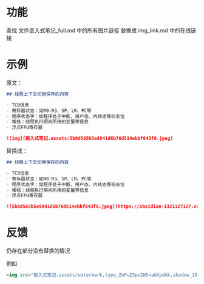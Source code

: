 # 功能
查找 文件嵌入式笔记_full.md 中的所有图片链接
替换成 img_link.md 中的在线链接

# 示例

原文：

```md
## 线程上下文切换保存的内容

- TCB信息
- 寄存器状态：如R0-R3、SP、LR、PC等
- 程序状态字：如程序处于中断、用户态、内核态等标志位
- 堆栈：线程执行期间所用的变量等信息
- 浮点FPU寄存器

![img](嵌入式笔记.assets/5b0d565b5e8841d6b76d514ebbf643f6.jpeg)
```

替换成：

```md
## 线程上下文切换保存的内容

- TCB信息
- 寄存器状态：如R0-R3、SP、LR、PC等
- 程序状态字：如程序处于中断、用户态、内核态等标志位
- 堆栈：线程执行期间所用的变量等信息
- 浮点FPU寄存器

![5b0d565b5e8841d6b76d514ebbf643f6.jpeg](https://obsidian-1321127127.cos.ap-beijing.myqcloud.com/5b0d565b5e8841d6b76d514ebbf643f6.jpeg)
```

# 反馈

仍存在部分没有替换的情况

例如 

```md
<img src="嵌入式笔记.assets/watermark,type_ZmFuZ3poZW5naGVpdGk,shadow_10,text_aHR0cHM6Ly9ibG9nLmNzZG4ubmV0L3dlaXhpbl80MzkxNDYwNA==,size_16,color_FFFFFF,t_70.png" alt="在这里插入图片描述" style="zoom: 67%;" />
```